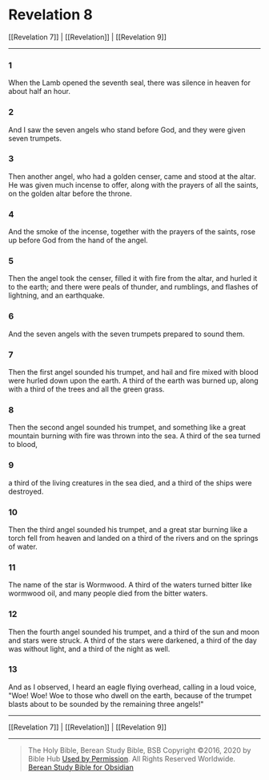 # Revelation 8

[[Revelation 7]] | [[Revelation]] | [[Revelation 9]]

---

### 1
When the Lamb opened the seventh seal, there was silence in heaven for about half an hour.

### 2
And I saw the seven angels who stand before God, and they were given seven trumpets.

### 3
Then another angel, who had a golden censer, came and stood at the altar. He was given much incense to offer, along with the prayers of all the saints, on the golden altar before the throne.

### 4
And the smoke of the incense, together with the prayers of the saints, rose up before God from the hand of the angel.

### 5
Then the angel took the censer, filled it with fire from the altar, and hurled it to the earth; and there were peals of thunder, and rumblings, and flashes of lightning, and an earthquake.

### 6
And the seven angels with the seven trumpets prepared to sound them.

### 7
Then the first angel sounded his trumpet, and hail and fire mixed with blood were hurled down upon the earth. A third of the earth was burned up, along with a third of the trees and all the green grass.

### 8
Then the second angel sounded his trumpet, and something like a great mountain burning with fire was thrown into the sea. A third of the sea turned to blood,

### 9
a third of the living creatures in the sea died, and a third of the ships were destroyed.

### 10
Then the third angel sounded his trumpet, and a great star burning like a torch fell from heaven and landed on a third of the rivers and on the springs of water.

### 11
The name of the star is Wormwood. A third of the waters turned bitter like wormwood oil, and many people died from the bitter waters.

### 12
Then the fourth angel sounded his trumpet, and a third of the sun and moon and stars were struck. A third of the stars were darkened, a third of the day was without light, and a third of the night as well.

### 13
And as I observed, I heard an eagle flying overhead, calling in a loud voice, "Woe! Woe! Woe to those who dwell on the earth, because of the trumpet blasts about to be sounded by the remaining three angels!"

---

[[Revelation 7]] | [[Revelation]] | [[Revelation 9]]

---

> The Holy Bible, Berean Study Bible, BSB
> Copyright &copy;2016, 2020 by Bible Hub
> [Used by Permission](https://berean.bible/terms.htm). All Rights Reserved Worldwide.
> [Berean Study Bible for Obsidian](https://github.com/gapmiss/berean-study-bible-for-obsidian)

